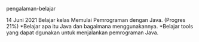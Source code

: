 pengalaman-belajar

14 Juni 2021
Belajar kelas Memulai Pemrograman dengan Java. (Progres 21%)
*Belajar apa itu Java dan bagaimana menggunakannya.
*Belajar tools yang dapat dgunakan untuk menjalankan pemrograman Java.
